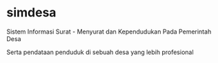 # simdesa
Sistem Informasi Surat - Menyurat dan Kependudukan Pada Pemerintah Desa

Serta pendataan penduduk di sebuah desa yang lebih profesional 
